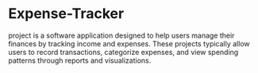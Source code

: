 # Expense-Tracker
 project is a software application designed to help users manage their finances by tracking income and expenses. These projects typically allow users to record transactions, categorize expenses, and view spending patterns through reports and visualizations. 

